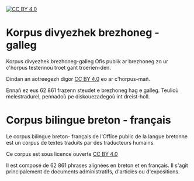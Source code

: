 [![CC BY 4.0][cc-by-shield]][cc-by]

# Korpus divyezhek brezhoneg - galleg

Korpus divyezhek brezhoneg-galleg Ofis publik ar brezhoneg zo ur c'horpus testennoù troet gant troerien-den.

Dindan an aotreegezh digor [CC BY 4.0](http://creativecommons.org/licenses/by/4.0/) eo ar c'horpus-mañ.

Ennañ ez eus 62 861 frazenn steudet e brezhoneg hag e galleg. Teulioù melestradurel, pennadoù pe diskouezadegoù int dreist-holl.

# Corpus bilingue breton - français

Le corpus bilingue breton- français de l'Office public de la langue bretonne est un corpus de textes traduits par des traducteurs humains.

Ce corpus est sous licence ouverte [CC BY 4.0](http://creativecommons.org/licenses/by/4.0/)

Il est composé de 62 861 phrases alignées en breton et en français. Il s'agit principalement de documents administratifs, d'articles ou d'expositions.





[cc-by]: http://creativecommons.org/licenses/by/4.0/
[cc-by-shield]: https://img.shields.io/badge/License-CC%20BY%204.0-lightgrey.svg